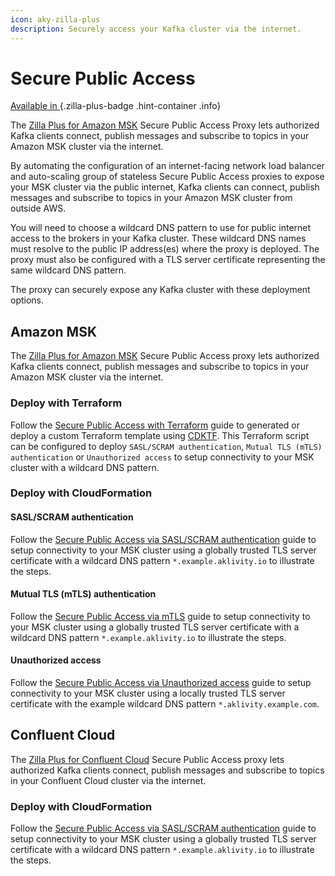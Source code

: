 ```yaml
---
icon: aky-zilla-plus
description: Securely access your Kafka cluster via the internet.
---
```


# Secure Public Access

<!-- markdownlint-disable MD024 -->

[Available in <ZillaPlus/>](https://www.aklivity.io/products/zilla-plus)
{.zilla-plus-badge .hint-container .info}

The [Zilla Plus for Amazon MSK](https://aws.amazon.com/marketplace/pp/prodview-jshnzslazfm44) Secure Public Access Proxy lets authorized Kafka clients connect, publish messages and subscribe to topics in your Amazon MSK cluster via the internet.

By automating the configuration of an internet-facing network load balancer and auto-scaling group of stateless Secure Public Access proxies to expose your MSK cluster via the public internet, Kafka clients can connect, publish messages and subscribe to topics in your Amazon MSK cluster from outside AWS.

You will need to choose a wildcard DNS pattern to use for public internet access to the brokers in your Kafka cluster. These wildcard DNS names must resolve to the public IP address(es) where the <ZillaPlus/> proxy is deployed. The <ZillaPlus/> proxy must also be configured with a TLS server certificate representing the same wildcard DNS pattern.

The <ZillaPlus/> proxy can securely expose any Kafka cluster with these deployment options.

## Amazon MSK

The [Zilla Plus for Amazon MSK](https://aws.amazon.com/marketplace/pp/prodview-jshnzslazfm44) Secure Public Access proxy lets authorized Kafka clients connect, publish messages and subscribe to topics in your Amazon MSK cluster via the internet.

### Deploy with Terraform

Follow the [Secure Public Access with Terraform](https://github.com/aklivity/zilla-plus-aws-templates/tree/main/amazon-msk/cdktf/secure-public-access) guide to generated or deploy a custom Terraform template using [CDKTF](https://developer.hashicorp.com/terraform/cdktf). This Terraform script can be configured to deploy `SASL/SCRAM authentication`, `Mutual TLS (mTLS) authentication` or `Unauthorized access` to setup connectivity to your MSK cluster with a wildcard DNS pattern.

### Deploy with CloudFormation

#### SASL/SCRAM authentication

Follow the [Secure Public Access via SASL/SCRAM authentication](../../how-tos/amazon-msk/secure-public-access/production.md) guide to setup connectivity to your MSK cluster using a globally trusted TLS server certificate with a wildcard DNS pattern `*.example.aklivity.io` to illustrate the steps.

#### Mutual TLS (mTLS) authentication

Follow the [Secure Public Access via mTLS](../../how-tos/amazon-msk/secure-public-access/production-mutual-tls.md) guide to setup connectivity to your MSK cluster using a globally trusted TLS server certificate with a wildcard DNS pattern `*.example.aklivity.io` to illustrate the steps.

#### Unauthorized access

Follow the [Secure Public Access via Unauthorized access](../../how-tos/amazon-msk/secure-public-access/development.md) guide to setup connectivity to your MSK cluster using a locally trusted TLS server certificate with the example wildcard DNS pattern `*.aklivity.example.com`.

## Confluent Cloud

The [Zilla Plus for Confluent Cloud](https://aws.amazon.com/marketplace/pp/prodview-eblxkinsqbaks) Secure Public Access proxy lets authorized Kafka clients connect, publish messages and subscribe to topics in your Confluent Cloud cluster via the internet.

### Deploy with CloudFormation

Follow the [Secure Public Access via SASL/SCRAM authentication](../../how-tos/confluent-cloud/secure-public-access.md) guide to setup connectivity to your MSK cluster using a globally trusted TLS server certificate with a wildcard DNS pattern `*.example.aklivity.io` to illustrate the steps.
